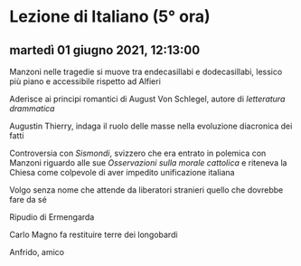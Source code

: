 

# Lezione di Italiano (5° ora)

## martedì 01 giugno 2021, 12:13:00

Manzoni nelle tragedie si muove tra endecasillabi e dodecasillabi, lessico più piano e accessibile rispetto ad Alfieri

Aderisce ai principi romantici di August Von Schlegel, autore di *letteratura drammatica*

Augustin Thierry, indaga il ruolo delle masse nella evoluzione diacronica dei fatti

Controversia con *Sismondi*, svizzero che era entrato in polemica con Manzoni riguardo alle sue *Osservazioni sulla morale cattolica* e riteneva la Chiesa come colpevole di aver impedito unificazione italiana

Volgo senza nome che attende da liberatori stranieri quello che dovrebbe fare da sé

Ripudio di Ermengarda

Carlo Magno fa restituire terre dei longobardi

Anfrido, amico
<!--stackedit_data:
eyJoaXN0b3J5IjpbMjQxNzQ4Nzc5LDIwNTE0OTkzMDUsLTI4NT
Y0MDY0MSw5MzIyMTU2MTgsMTQ2NzgwNjYwNF19
-->